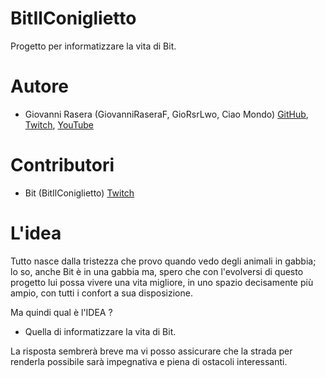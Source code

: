 # BitIlConiglietto
Progetto per informatizzare la vita di Bit.

# Autore
- Giovanni Rasera (GiovanniRaseraF, GioRsrLwo, Ciao Mondo)  [GitHub](), [Twitch](), [YouTube]()

# Contributori
- Bit (BitIlConiglietto) [Twitch]()

# L'idea
Tutto nasce dalla tristezza che provo quando vedo degli animali in gabbia; lo so, anche Bit è in una gabbia ma,
spero che con l'evolversi di questo progetto lui possa vivere una vita migliore, in uno spazio decisamente più ampio, 
con tutti i confort a sua disposizione.

Ma quindi qual è l'IDEA ?
- Quella di informatizzare la vita di Bit.

La risposta sembrerà breve ma vi posso assicurare che la strada per renderla possibile sarà impegnativa e piena di 
ostacoli interessanti.
